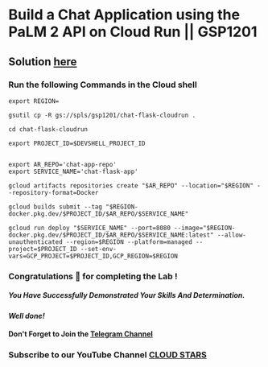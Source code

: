 # Build a Chat Application using the PaLM 2 API on Cloud Run || GSP1201

## Solution [here](https://youtu.be/gnRrAbUzMdc)

### Run the following Commands in the Cloud shell


```
export REGION=
```

```
gsutil cp -R gs://spls/gsp1201/chat-flask-cloudrun .

cd chat-flask-cloudrun

export PROJECT_ID=$DEVSHELL_PROJECT_ID


export AR_REPO='chat-app-repo'
export SERVICE_NAME='chat-flask-app'

gcloud artifacts repositories create "$AR_REPO" --location="$REGION" --repository-format=Docker

gcloud builds submit --tag "$REGION-docker.pkg.dev/$PROJECT_ID/$AR_REPO/$SERVICE_NAME"

gcloud run deploy "$SERVICE_NAME" --port=8080 --image="$REGION-docker.pkg.dev/$PROJECT_ID/$AR_REPO/$SERVICE_NAME:latest" --allow-unauthenticated --region=$REGION --platform=managed --project=$PROJECT_ID --set-env-vars=GCP_PROJECT=$PROJECT_ID,GCP_REGION=$REGION
```



### Congratulations 🎉 for completing the Lab !

##### You Have Successfully Demonstrated Your Skills And Determination.

#### *Well done!*

#### Don't Forget to Join the [Telegram Channel](https://t.me/cloudstars24)

### Subscribe to our YouTube Channel [CLOUD STARS](https://www.youtube.com/@cloud-stars)
